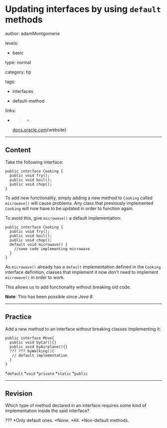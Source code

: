 # Updating interfaces by using `default` methods
author: adamMontgomerie

levels:

  - basic

type: normal

category: tip

tags:

  - interfaces

  - default-method

links:

  - >-
    [docs.oracle.com](https://docs.oracle.com/javase/tutorial/java/IandI/defaultmethods.html){website}

---
## Content

Take the following interface:
```
public interface Cooking {
  public void fry();
  public void boil();
  public void chop();
}
```
To add new functionality, simply adding a new method to `Cooking` called `microwave()` will cause problems. Any class that previously implemented `Cooking` will now have to be updated in order to function again.

To avoid this, give `microwave()` a default implementation:
```
public interface Cooking {
  public void fry();
  public void boil();
  public void chop();
  default void microwave() {
    //some code implementing microwave
  }
}
```
As `microwave()` already has a `default` implementation defined in the `Cooking` interface definition, classes that implement it now don't need to implement `microwave()` in order to work.

This allows us to add functionality without breaking old code.

**Note**: This has been possible since *Java 8*.

---
## Practice

Add a new method to an interface without breaking classes implementing it:
```
public interface Move{
  public void byCar(){}
  public void byAirplane(){}
  ??? ??? byWalking(){
   // default implementation
  }
}
```
*`default`
*`void`
*`private`
*`static`
*`public`

---
## Revision

Which type of method declared in an interface requires some kind of implementation inside the said interface?

???
*Only default ones.
*None.
*All.
*Non-default methods.
